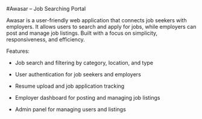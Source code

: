 #Awasar – Job Searching Portal

Awasar is a user-friendly web application that connects job seekers with employers. It allows users to search and apply for jobs, while employers can post and manage job listings. Built with a focus on simplicity, responsiveness, and efficiency.

Features:

* Job search and filtering by category, location, and type

* User authentication for job seekers and employers

* Resume upload and job application tracking

* Employer dashboard for posting and managing job listings

* Admin panel for managing users and listings

